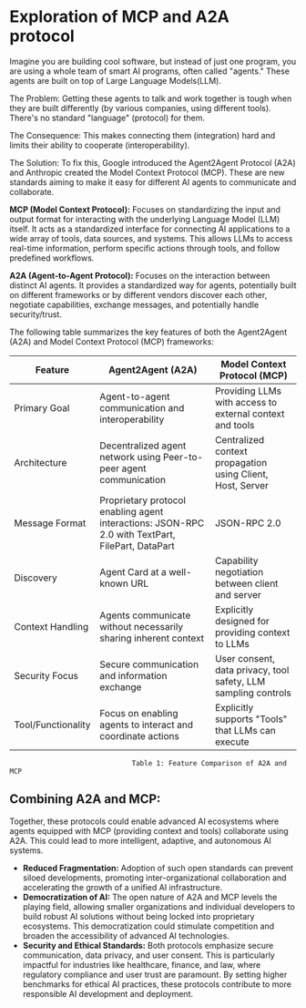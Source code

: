 # Exploration of MCP and A2A protocol

Imagine you are building cool software, but instead of just one program, you are using a whole team of smart AI programs, often called "agents." These agents are built on top of Large Language Models(LLM).

The Problem: Getting these agents to talk and work together is tough when they are built differently (by various companies, using different tools). There's no standard "language" (protocol) for them.

The Consequence: This makes connecting them (integration) hard and limits their ability to cooperate (interoperability).

The Solution: To fix this, Google introduced the Agent2Agent Protocol (A2A) and Anthropic created the Model Context Protocol (MCP). These are new standards aiming to make it easy for different AI agents to communicate and collaborate.

**MCP (Model Context Protocol):** Focuses on standardizing the input and output format for interacting with the underlying Language Model (LLM) itself. It acts as a standardized interface for connecting AI applications to a wide array of tools, data sources, and systems. This allows LLMs to access real-time information, perform specific actions through tools, and follow predefined workflows.

**A2A (Agent-to-Agent Protocol):** Focuses on the interaction between distinct AI agents. It provides a standardized way for agents, potentially built on different frameworks or by different vendors discover each other, negotiate capabilities, exchange messages, and potentially handle security/trust.  

The following table summarizes the key features of both the Agent2Agent (A2A) and Model Context Protocol (MCP) frameworks:

| Feature              | Agent2Agent (A2A)                           | Model Context Protocol (MCP)                  |
|----------------------|---------------------------------------------|-----------------------------------------------|
| Primary Goal         | Agent-to-agent communication and interoperability | Providing LLMs with access to external context and tools |
| Architecture         | Decentralized agent network using Peer-to-peer agent communication | Centralized context propagation using Client, Host, Server                          |
| Message Format       | Proprietary protocol enabling agent interactions: JSON-RPC 2.0 with TextPart, FilePart, DataPart | JSON-RPC 2.0                                 |
| Discovery            | Agent Card at a well-known URL              | Capability negotiation between client and server |
| Context Handling     | Agents communicate without necessarily sharing inherent context | Explicitly designed for providing context to LLMs |
| Security Focus       | Secure communication and information exchange | User consent, data privacy, tool safety, LLM sampling controls |
| Tool/Functionality   | Focus on enabling agents to interact and coordinate actions | Explicitly supports "Tools" that LLMs can execute |

                                  Table 1: Feature Comparison of A2A and MCP


## Combining A2A and MCP: 

Together, these protocols could enable advanced AI ecosystems where agents equipped with MCP (providing context and tools) collaborate using A2A. This could lead to more intelligent, adaptive, and autonomous AI systems.
* **Reduced Fragmentation:** Adoption of such open standards can prevent siloed developments, promoting inter-organizational collaboration and accelerating the growth of a unified AI infrastructure.
* **Democratization of AI:** The open nature of A2A and MCP levels the playing field, allowing smaller organizations and individual developers to build robust AI solutions without being locked into proprietary ecosystems. This democratization could stimulate competition and broaden the accessibility of advanced AI technologies.
* **Security and Ethical Standards:** Both protocols emphasize secure communication, data privacy, and user consent. This is particularly impactful for industries like healthcare, finance, and law, where regulatory compliance and user trust are paramount. By setting higher benchmarks for ethical AI practices, these protocols contribute to more responsible AI development and deployment.


